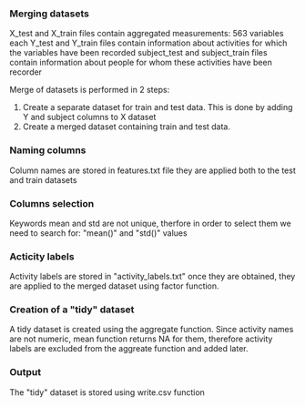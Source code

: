 ### Merging datasets
X_test and X_train files contain aggregated measurements: 563 variables each
Y_test and Y_train files contain information about activities for which the variables have been recorded
subject_test and subject_train files contain information about people for whom these activities have been recorder

Merge of datasets is performed in 2 steps:
1. Create a separate dataset for train and test data. This is done by adding Y and subject columns to X dataset
2. Create a merged dataset containing train and test data.

### Naming columns
Column names are stored in features.txt file they are applied both to the test and train datasets

### Columns selection
Keywords mean and std are not unique, therfore in order to select them we need to search for: "mean()" and "std()" values

### Acticity labels
Activity labels are stored in "activity_labels.txt" once they are obtained, they are applied to the merged dataset using factor
function.

### Creation of a "tidy" dataset
A tidy dataset is created using the aggregate function. Since activity names are not numeric, mean function returns NA for them, therefore
activity labels are excluded from the aggreate function and added later.

### Output
The "tidy" dataset is stored using write.csv function
